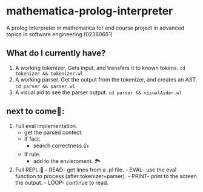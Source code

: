 # mathematica-prolog-interpreter
A prolog interpreter in mathematica for end course project in advanced topics in software engineering (02360651)

## What do I currently have?
1) A working tokenizer. Gets input, and transfers it to known tokens. `cd tokenizer && tokenizer.wl`
2) A working parser. Get the output from the tokenizer, and creates an AST. `cd parser && parser.wl`
3) A visual aid to see the parser output. `cd parser && visualAider.wl`

## next to come👀:
1) Full eval implementation.
     - get the parsed contect.
     - If fact:
         - search correctness.👍
     - If rule:
          - add to the envieroment. 🏞️
2) Full REPL:🤩
       - READ- get lines from a .pl file.
       - EVAL- use the eval function to process (after tokenizer+parser).
       - PRINT- print to the screen the output.
       - LOOP- continue to read.
